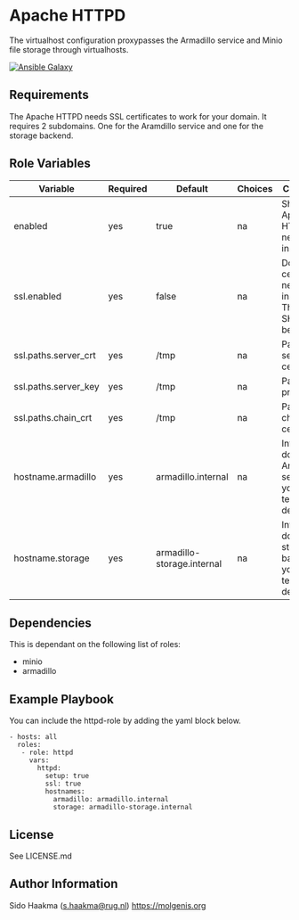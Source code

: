 Apache HTTPD
=========
The virtualhost configuration proxypasses the Armadillo service and Minio file storage through virtualhosts.

[![Ansible Galaxy](https://img.shields.io/badge/ansible--galaxy-apache--httpd-blue.svg)](https://galaxy.ansible.com/molgenis/armadillo/)

Requirements
------------
The Apache HTTPD needs SSL certificates to work for your domain. It requires 2 subdomains. One for the Aramdillo service and 
one for the storage backend. 

Role Variables
--------------
| Variable             | Required | Default                    | Choices  | Comments                                                             |
|----------------------|----------|----------------------------|----------|----------------------------------------------------------------------|
| enabled              | yes      | true                       | na       | Should Apache HTTPD need to be installed                             |
| ssl.enabled          | yes      | false                      | na       | Do certificates need to be installed. The default SHOULD be true     |
| ssl.paths.server_crt | yes      | /tmp                       | na       | Path to server certificate                                           |
| ssl.paths.server_key | yes      | /tmp                       | na       | Path to private key                                                  |
| ssl.paths.chain_crt  | yes      | /tmp                       | na       | Path to chain certificate                                            |
| hostname.armadillo   | yes      | armadillo.internal         | na       | Internal domain for Armadillo service so you can test the deployment |
| hostname.storage     | yes      | armadillo-storage.internal | na       | Internal domain for storage backend so you can test the deployment   |

Dependencies
------------
This is dependant on the following list of roles:
- minio
- armadillo

Example Playbook
----------------
You can include the httpd-role by adding the yaml block below.

    - hosts: all
      roles:
       - role: httpd
         vars:
           httpd:
             setup: true
             ssl: true
             hostnames:
               armadillo: armadillo.internal
               storage: armadillo-storage.internal             
               
           
License
-------
See LICENSE.md

Author Information
------------------
Sido Haakma (s.haakma@rug.nl)
https://molgenis.org